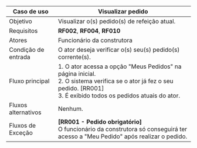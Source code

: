 | Caso de uso         | Visualizar pedido                                                                                                                                                                                                                                                                                                                                                                                                                                                                                                                                                                                  |
| ------------------- | ------------------------------------------------------------------------------------------------------------------------------------------------------------------------------------------------------------------------------------------------------------------------------------------------------------------------------------------------------------------------------------------------------------------------------------------------------------------------------------------------------------------------------------------------------------------------------------------------- |
| Objetivo            | Visualizar o(s) pedido(s) de refeição atual.                                                                                                                                                                                                                                                                                                                                                                                                                                                                                                                                                             |
| Requisitos          | **RF002**, **RF004**, **RF010**                                                                                                                                                                                                                                                                                                                                                                                                                                                                                                                                                                             |
| Atores              | Funcionário da construtora                                                                                                                                                                                                                                                                                                                                                                                                                                                                                                                                                                        |
| Condição de entrada | O ator deseja verificar o(s) seu(s) pedido(s) corrente(s).                                                                                                                                                                                                                                                                                                                                                                                                                                                                                                                                               |
| Fluxo principal     | 1. O ator acessa a opção "Meus Pedidos" na página inicial. <br >2. O sistema verifica se o ator já fez o seu pedido. [RR001] <br> 3. É exibido todos os pedidos atuais do ator. <br>
| Fluxos alternativos | Nenhum.                                                                                                                                                                                                                                                                                                                                     |
| Fluxos de Exceção   | **[RR001 - Pedido obrigatório]** <br> O funcionário da construtora só conseguirá ter acesso a "Meu Pedido" após realizar o pedido.                                                                                                                                                                                                                                                                                                                           |
